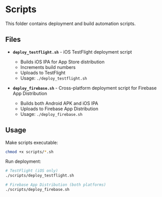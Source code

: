 # Scripts

This folder contains deployment and build automation scripts.

## Files

- **`deploy_testflight.sh`** - iOS TestFlight deployment script
  - Builds iOS IPA for App Store distribution
  - Increments build numbers
  - Uploads to TestFlight
  - Usage: `./deploy_testflight.sh`

- **`deploy_firebase.sh`** - Cross-platform deployment script for Firebase App Distribution
  - Builds both Android APK and iOS IPA
  - Uploads to Firebase App Distribution
  - Usage: `./deploy_firebase.sh`

## Usage

Make scripts executable:
```bash
chmod +x scripts/*.sh
```

Run deployment:
```bash
# TestFlight (iOS only)
./scripts/deploy_testflight.sh

# Firebase App Distribution (both platforms)
./scripts/deploy_firebase.sh
```
